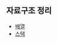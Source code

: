 ## 자료구조 정리

- [배열](https://github.com/wayandway/algorithms-javascript/blob/main/handbook/data-structures/array.md)
- [스택](https://github.com/wayandway/algorithms-javascript/blob/main/handbook/data-structures/stack.md)
